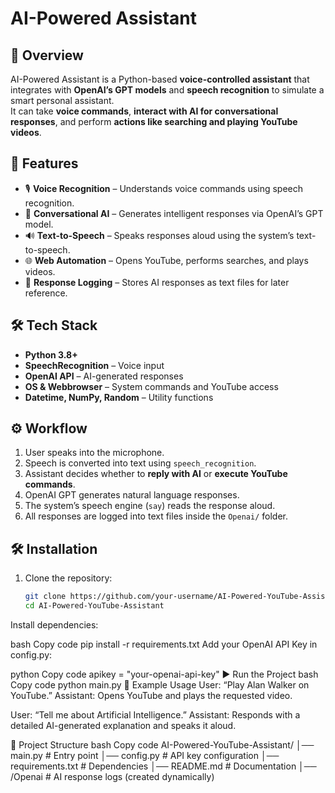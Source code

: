 # AI-Powered Assistant

## 📌 Overview
AI-Powered  Assistant is a Python-based **voice-controlled assistant** that integrates with **OpenAI’s GPT models** and **speech recognition** to simulate a smart personal assistant.  
It can take **voice commands**, **interact with AI for conversational responses**, and perform **actions like searching and playing YouTube videos**.

## 🚀 Features
- 🎙️ **Voice Recognition** – Understands voice commands using speech recognition.  
- 🤖 **Conversational AI** – Generates intelligent responses via OpenAI’s GPT model.  
- 🔊 **Text-to-Speech** – Speaks responses aloud using the system’s text-to-speech.  
- 🌐 **Web Automation** – Opens YouTube, performs searches, and plays videos.  
- 📂 **Response Logging** – Stores AI responses as text files for later reference.  

## 🛠️ Tech Stack
- **Python 3.8+**  
- **SpeechRecognition** – Voice input  
- **OpenAI API** – AI-generated responses  
- **OS & Webbrowser** – System commands and YouTube access  
- **Datetime, NumPy, Random** – Utility functions  

## ⚙️ Workflow
1. User speaks into the microphone.  
2. Speech is converted into text using `speech_recognition`.  
3. Assistant decides whether to **reply with AI** or **execute YouTube commands**.  
4. OpenAI GPT generates natural language responses.  
5. The system’s speech engine (`say`) reads the response aloud.  
6. All responses are logged into text files inside the `Openai/` folder.  

## 🛠️ Installation
1. Clone the repository:
   ```bash
   git clone https://github.com/your-username/AI-Powered-YouTube-Assistant.git
   cd AI-Powered-YouTube-Assistant
Install dependencies:

bash
Copy code
pip install -r requirements.txt
Add your OpenAI API Key in config.py:

python
Copy code
apikey = "your-openai-api-key"
▶️ Run the Project
bash
Copy code
python main.py
🎯 Example Usage
User: “Play Alan Walker on YouTube.”
Assistant: Opens YouTube and plays the requested video.

User: “Tell me about Artificial Intelligence.”
Assistant: Responds with a detailed AI-generated explanation and speaks it aloud.

📂 Project Structure
bash
Copy code
AI-Powered-YouTube-Assistant/
│── main.py             # Entry point
│── config.py           # API key configuration
│── requirements.txt    # Dependencies
│── README.md           # Documentation
│── /Openai             # AI response logs (created dynamically)

